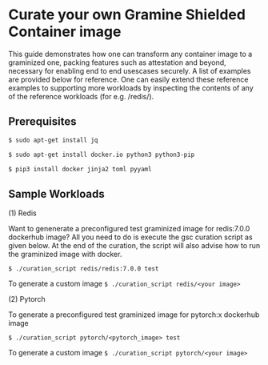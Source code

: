 # Curate your own Gramine Shielded Container image

This guide demonstrates how one can transform any container image to a graminized one, packing
features such as attestation and beyond, necessary for enabling end to end usescases securely.
A list of examples are provided below for reference. One can easily extend these reference examples
to supporting more workloads by inspecting the contents of any of the reference workloads
(for e.g. /redis/).

## Prerequisites

```sh
$ sudo apt-get install jq

$ sudo apt-get install docker.io python3 python3-pip

$ pip3 install docker jinja2 toml pyyaml
```

## Sample Workloads

(1) Redis

Want to genenerate a preconfigured test graminized image for redis:7.0.0 dockerhub image? All you
need to do is execute the gsc curation script as given below. At the end of the curation, the script
will also advise how to run the graminized image with docker.

`$ ./curation_script redis/redis:7.0.0 test`

To generate a custom image
`$ ./curation_script redis/<your image>`


(2) Pytorch

To generate a preconfigured test graminized image for pytorch:x dockerhub image

`$ ./curation_script pytorch/<pytorch_image> test`

To generate a custom image
`$ ./curation_script pytorch/<your image>`
